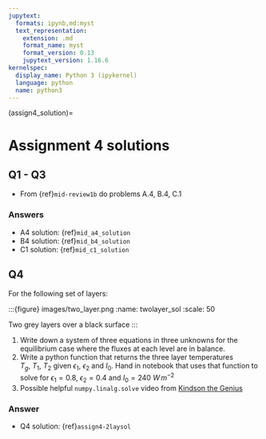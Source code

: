 ```yaml
---
jupytext:
  formats: ipynb,md:myst
  text_representation:
    extension: .md
    format_name: myst
    format_version: 0.13
    jupytext_version: 1.16.6
kernelspec:
  display_name: Python 3 (ipykernel)
  language: python
  name: python3
---
```


(assign4_solution)=
# Assignment 4 solutions

## Q1 - Q3
- From {ref}`mid-review1b` do problems A.4, B.4, C.1


### Answers

- A4 solution: {ref}`mid_a4_solution`
- B4 solution: {ref}`mid_b4_solution`
- C1 solution: {ref}`mid_c1_solution`

## Q4

For the following set of layers:

:::{figure} images/two_layer.png
:name: twolayer_sol
:scale: 50

Two grey layers over a black surface
:::


1) Write down a system of three equations in three unknowns for the equilibrium case where the fluxes at each level are in balance.
2) Write a python function that returns the three layer temperatures  $T_g,\ T_1,\ T_2$ given $\epsilon_1$, $\epsilon_2$ and $I_0$.  Hand in notebook that uses that function to solve for $\epsilon_1=0.8$, $\epsilon_2 = 0.4$ and $I_0 = 240\ W\,m^{-2}$ 
3) Possible helpful `numpy.linalg.solve` video from [Kindson the Genius](https://www.youtube.com/watch?v=lMI63LrKNnA)

### Answer

- Q4 solution: {ref}`assign4-2laysol`

